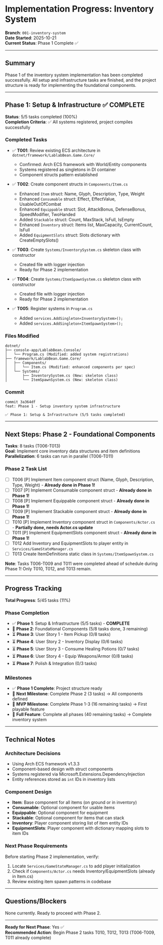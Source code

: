 # Implementation Progress: Inventory System

**Branch**: `001-inventory-system`  
**Date Started**: 2025-10-21  
**Current Status**: Phase 1 Complete ✅

---

## Summary

Phase 1 of the inventory system implementation has been completed successfully. All setup and infrastructure tasks are finished, and the project structure is ready for implementing the foundational components.

---

## Phase 1: Setup & Infrastructure ✅ COMPLETE

**Status**: 5/5 tasks completed (100%)  
**Completion Criteria**: ✅ All systems registered, project compiles successfully

### Completed Tasks

- ✅ **T001**: Review existing ECS architecture in `dotnet/framework/LablabBean.Game.Core/`
  - Confirmed: Arch ECS framework with World/Entity components
  - Systems registered as singletons in DI container
  - Component structs pattern established

- ✅ **T002**: Create component structs in `Components/Item.cs`
  - Enhanced `Item` struct: Name, Glyph, Description, Type, Weight
  - Enhanced `Consumable` struct: Effect, EffectValue, UsableOutOfCombat
  - Enhanced `Equippable` struct: Slot, AttackBonus, DefenseBonus, SpeedModifier, TwoHanded
  - Added `Stackable` struct: Count, MaxStack, IsFull, IsEmpty
  - Enhanced `Inventory` struct: Items list, MaxCapacity, CurrentCount, IsFull
  - Added `EquipmentSlots` struct: Slots dictionary with CreateEmptySlots()

- ✅ **T003**: Create `Systems/InventorySystem.cs` skeleton class with constructor
  - Created file with logger injection
  - Ready for Phase 2 implementation

- ✅ **T004**: Create `Systems/ItemSpawnSystem.cs` skeleton class with constructor
  - Created file with logger injection
  - Ready for Phase 2 implementation

- ✅ **T005**: Register systems in `Program.cs`
  - Added `services.AddSingleton<InventorySystem>();`
  - Added `services.AddSingleton<ItemSpawnSystem>();`

### Files Modified

```
dotnet/
├── console-app/LablabBean.Console/
│   └── Program.cs (Modified: added system registrations)
├── framework/LablabBean.Game.Core/
│   ├── Components/
│   │   └── Item.cs (Modified: enhanced components per spec)
│   └── Systems/
│       ├── InventorySystem.cs (New: skeleton class)
│       └── ItemSpawnSystem.cs (New: skeleton class)
```

### Commit

```
commit 3a364df
feat: Phase 1 - Setup inventory system infrastructure

✅ Phase 1: Setup & Infrastructure (5/5 tasks completed)
```

---

## Next Steps: Phase 2 - Foundational Components

**Tasks**: 8 tasks (T006-T013)  
**Goal**: Implement core inventory data structures and item definitions  
**Parallelization**: 6 tasks can run in parallel (T006-T011)

### Phase 2 Task List

- [ ] T006 [P] Implement Item component struct (Name, Glyph, Description, Type, Weight) - **Already done in Phase 1!**
- [ ] T007 [P] Implement Consumable component struct - **Already done in Phase 1!**
- [ ] T008 [P] Implement Equippable component struct - **Already done in Phase 1!**
- [ ] T009 [P] Implement Stackable component struct - **Already done in Phase 1!**
- [ ] T010 [P] Implement Inventory component struct in `Components/Actor.cs` - **Partially done, needs Actor.cs update**
- [ ] T011 [P] Implement EquipmentSlots component struct - **Already done in Phase 1!**
- [ ] T012 Add Inventory and EquipmentSlots to player entity in `Services/GameStateManager.cs`
- [ ] T013 Create ItemDefinitions static class in `Systems/ItemSpawnSystem.cs`

**Note**: Tasks T006-T009 and T011 were completed ahead of schedule during Phase 1! Only T010, T012, and T013 remain.

---

## Progress Tracking

**Total Progress**: 5/45 tasks (11%)

### Phase Completion
- ✅ **Phase 1**: Setup & Infrastructure (5/5 tasks) - **COMPLETE**
- 🚧 **Phase 2**: Foundational Components (5/8 tasks done, 3 remaining)
- ⏳ **Phase 3**: User Story 1 - Item Pickup (0/8 tasks)
- ⏳ **Phase 4**: User Story 2 - Inventory Display (0/6 tasks)
- ⏳ **Phase 5**: User Story 3 - Consume Healing Potions (0/7 tasks)
- ⏳ **Phase 6**: User Story 4 - Equip Weapons/Armor (0/8 tasks)
- ⏳ **Phase 7**: Polish & Integration (0/3 tasks)

### Milestones
- ✅ **Phase 1 Complete**: Project structure ready
- 🎯 **Next Milestone**: Complete Phase 2 (3 tasks) → All components defined
- 🎯 **MVP Milestone**: Complete Phase 1-3 (16 remaining tasks) → First playable feature
- 🎯 **Full Feature**: Complete all phases (40 remaining tasks) → Complete inventory system

---

## Technical Notes

### Architecture Decisions
- Using Arch ECS framework v1.3.3
- Component-based design with struct components
- Systems registered via Microsoft.Extensions.DependencyInjection
- Entity references stored as `int` IDs in inventory lists

### Component Design
- **Item**: Base component for all items (on ground or in inventory)
- **Consumable**: Optional component for usable items
- **Equippable**: Optional component for equipment
- **Stackable**: Optional component for items that can stack
- **Inventory**: Player component storing list of item entity IDs
- **EquipmentSlots**: Player component with dictionary mapping slots to item IDs

### Next Phase Requirements
Before starting Phase 2 implementation, verify:
1. Locate `Services/GameStateManager.cs` to add player initialization
2. Check if `Components/Actor.cs` needs Inventory/EquipmentSlots (already in Item.cs)
3. Review existing item spawn patterns in codebase

---

## Questions/Blockers

None currently. Ready to proceed with Phase 2.

---

**Ready for Next Phase**: Yes ✅  
**Recommended Action**: Begin Phase 2 tasks T010, T012, T013 (T006-T009, T011 already complete)
